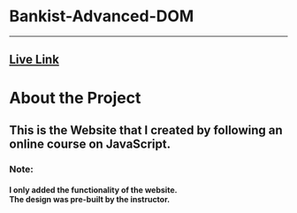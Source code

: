 # Bankist-Advanced-DOM
---
[Live Link](https://d-big-b.github.io/Bankist-Advanced-DOM/)
---
# About the Project
## This is the Website that I created by following an online course on JavaScript.
### Note:  
#### I only added the functionality of the website. <br/> The design was pre-built by the instructor.
